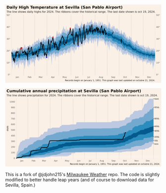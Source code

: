 
![Daily High Temperature in Madison](graphs/DailyHighTemp_SPE00120512.png)

![Cumulative Annual Precipitation in Madison](graphs/AnnualCumulativePrecipitation_SPE00120512.png)

This is a fork of @jdjohn215's [Milwaukee Weather](https://github.com/jdjohn215/milwaukee-weather) repo. The code is slightly modified to better handle leap years (and of course to download data for Sevilla, Spain.)


